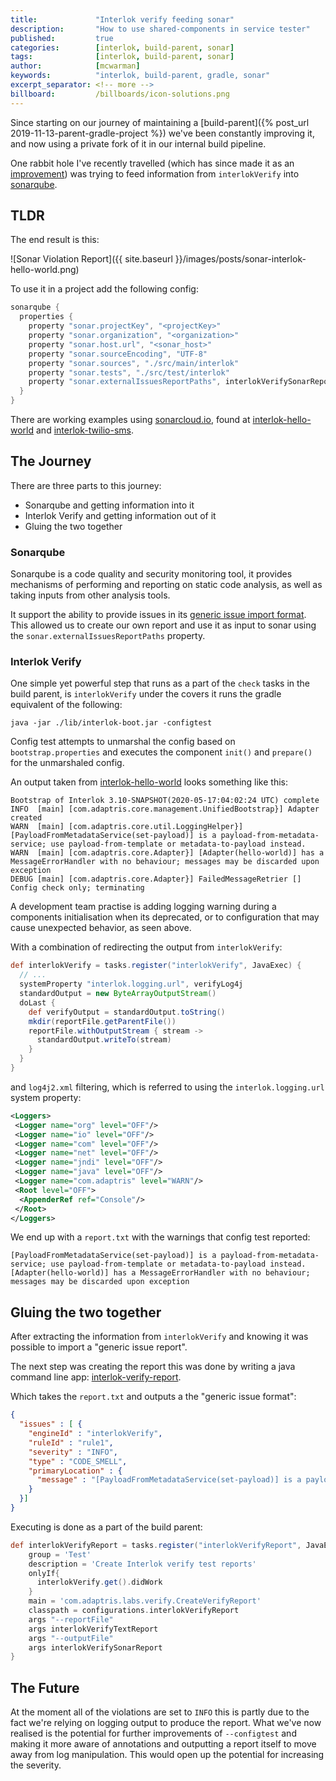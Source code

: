 ```yaml
---
title:             "Interlok verify feeding sonar"
description:       "How to use shared-components in service tester"
published:         true
categories:        [interlok, build-parent, sonar]
tags:              [interlok, build-parent, sonar]
author:            [mcwarman]
keywords:          "interlok, build-parent, gradle, sonar"
excerpt_separator: <!-- more -->
billboard:         /billboards/icon-solutions.png
---
```


Since starting on our journey of maintaining a [build-parent]({% post_url 2019-11-13-parent-gradle-project %}) we've been constantly improving it, and now using a private fork of it in our internal build pipeline.

One rabbit hole I've recently travelled (which has since made it as an [improvement](https://github.com/adaptris-labs/interlok-build-parent/pull/15)) was trying to feed information from `interlokVerify` into [sonarqube](https://www.sonarqube.org/).

<!-- more -->

## TLDR

The end result is this:

![Sonar Violation Report]({{ site.baseurl }}/images/posts/sonar-interlok-hello-world.png)

To use it in a project add the following config:

```groovy
sonarqube {
  properties {
    property "sonar.projectKey", "<projectKey>"
    property "sonar.organization", "<organization>"
    property "sonar.host.url", "<sonar_host>"
    property "sonar.sourceEncoding", "UTF-8"
    property "sonar.sources", "./src/main/interlok"
    property "sonar.tests", "./src/test/interlok"
    property "sonar.externalIssuesReportPaths", interlokVerifySonarReport
  }
}
```

There are working examples using [sonarcloud.io](https://sonarcloud.io), found at [interlok-hello-world](https://github.com/adaptris-labs/interlok-hello-world/) and [interlok-twilio-sms](https://github.com/adaptris-labs/interlok-twilio-sms).

## The Journey

There are three parts to this journey:

* Sonarqube and getting information into it
* Interlok Verify and getting information out of it
* Gluing the two together

### Sonarqube

Sonarqube is a code quality and security monitoring tool, it provides mechanisms of performing and reporting on static code analysis, as well as taking inputs from other analysis tools.

It support the ability to provide issues in its [generic issue import format](https://docs.sonarqube.org/latest/analysis/generic-issue/). This allowed us to create our own report and use it as input to sonar using the `sonar.externalIssuesReportPaths` property.

### Interlok Verify

One simple yet powerful step that runs as a part of the `check` tasks in the build parent, is `interlokVerify` under the covers it runs the gradle equivalent of the following:

```shell
java -jar ./lib/interlok-boot.jar -configtest
```

Config test attempts to unmarshal the config based on `bootstrap.properties` and executes the component `init()` and `prepare()` for the unmarshaled config.

An output taken from [interlok-hello-world](https://github.com/adaptris-labs/interlok-hello-world) looks something like this:

```text
Bootstrap of Interlok 3.10-SNAPSHOT(2020-05-17:04:02:24 UTC) complete
INFO  [main] [com.adaptris.core.management.UnifiedBootstrap}] Adapter created
WARN  [main] [com.adaptris.core.util.LoggingHelper}] [PayloadFromMetadataService(set-payload)] is a payload-from-metadata-service; use payload-from-template or metadata-to-payload instead.
WARN  [main] [com.adaptris.core.Adapter}] [Adapter(hello-world)] has a MessageErrorHandler with no behaviour; messages may be discarded upon exception
DEBUG [main] [com.adaptris.core.Adapter}] FailedMessageRetrier []
Config check only; terminating
```

A development team practise is adding logging warning during a components initialisation when its deprecated, or to configuration that may cause unexpected behavior, as seen above.

With a combination of redirecting the output from `interlokVerify`:

```groovy
def interlokVerify = tasks.register("interlokVerify", JavaExec) {
  // ...
  systemProperty "interlok.logging.url", verifyLog4j
  standardOutput = new ByteArrayOutputStream()
  doLast {
    def verifyOutput = standardOutput.toString()
    mkdir(reportFile.getParentFile())
    reportFile.withOutputStream { stream ->
      standardOutput.writeTo(stream)
    }
  }
}
```

 and `log4j2.xml` filtering, which is referred to using the `interlok.logging.url` system property:

 ```xml
<Loggers>
  <Logger name="org" level="OFF"/>
  <Logger name="io" level="OFF"/>
  <Logger name="com" level="OFF"/>
  <Logger name="net" level="OFF"/>
  <Logger name="jndi" level="OFF"/>
  <Logger name="java" level="OFF"/>
  <Logger name="com.adaptris" level="WARN"/>
  <Root level="OFF">
   <AppenderRef ref="Console"/>
  </Root>
</Loggers>
```

We end up with a `report.txt` with the warnings that config test reported:

```text
[PayloadFromMetadataService(set-payload)] is a payload-from-metadata-service; use payload-from-template or metadata-to-payload instead.
[Adapter(hello-world)] has a MessageErrorHandler with no behaviour; messages may be discarded upon exception
```

## Gluing the two together

After extracting the information from `interlokVerify` and knowing it was possible to import a "generic issue report".

The next step was creating the report this was done by writing a java command line app: [interlok-verify-report](https://github.com/adaptris-labs/interlok-verify-report).

Which takes the `report.txt` and outputs a the "generic issue format":

```json
{
  "issues" : [ {
    "engineId" : "interlokVerify",
    "ruleId" : "rule1",
    "severity" : "INFO",
    "type" : "CODE_SMELL",
    "primaryLocation" : {
      "message" : "[PayloadFromMetadataService(set-payload)] is a payload-from-metadata-service; use payload-from-template or metadata-to-payload instead."
    }
  }]
}
```

Executing is done as a part of the build parent:

```groovy
def interlokVerifyReport = tasks.register("interlokVerifyReport", JavaExec) {
    group = 'Test'
    description = 'Create Interlok verify test reports'
    onlyIf{
      interlokVerify.get().didWork
    }
    main = 'com.adaptris.labs.verify.CreateVerifyReport'
    classpath = configurations.interlokVerifyReport
    args "--reportFile"
    args interlokVerifyTextReport
    args "--outputFile"
    args interlokVerifySonarReport
}
```

## The Future

At the moment all of the violations are set to `INFO` this is partly due to the fact we're relying on logging output to produce the report. What we've now realised is the potential for further improvements of `--configtest` and making it more aware of annotations and outputting a report itself to move away from log manipulation. This would open up the potential for increasing the severity.
